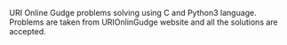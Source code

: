 URI Online Gudge problems solving using C and Python3 language.
Problems are taken from URIOnlinGudge website and all the solutions are accepted.
